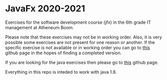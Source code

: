 # JavaFx 2020-2021
Exercises for the software development course (jfx) in the 6th grade IT management at Atheneum Boom.

Please note that these exercises may not be in working order.
Also, it is very possible some exercises are not present for one reason or another.
If the specific exercise is not available or in working order you can go to <a href="https://github.com/LanderVanlaer/">this</a> github page in the hopes of finding a completed version.

If you are looking for the java exercises then please go to <a href="https://github.com/GillesVanPellicom/javaFx_2020-2021/">this</a> github page.

Everything in this repo is inteded to work with java 1.8.

